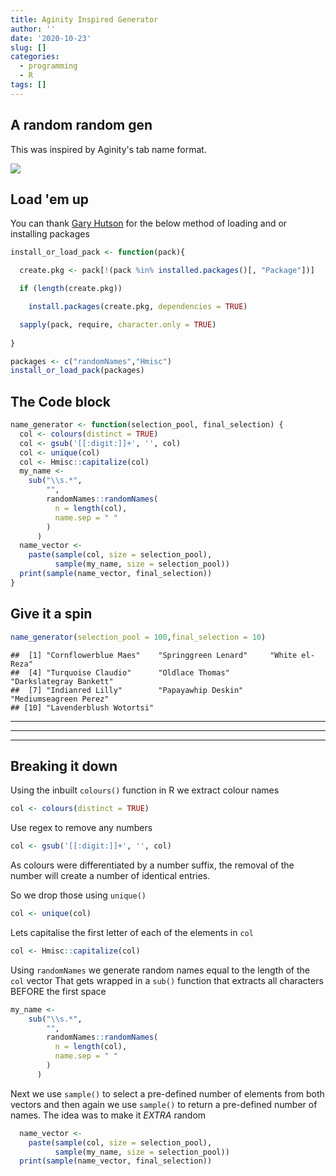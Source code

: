 ```yaml
---
title: Aginity Inspired Generator
author: ''
date: '2020-10-23'
slug: []
categories:
  - programming
  - R
tags: []
---
```

## A random random gen 
This was inspired by Aginity's tab name format. 

![](/post/2020-10-23-aginity-inspired-generator/randfunction.png)

## Load 'em up 

You can thank [Gary Hutson](https://nhsrcommunity.com/blog/author/garyhutson/) for the below method of loading and or  installing packages


```r
install_or_load_pack <- function(pack){

  create.pkg <- pack[!(pack %in% installed.packages()[, "Package"])]

  if (length(create.pkg))

    install.packages(create.pkg, dependencies = TRUE)

  sapply(pack, require, character.only = TRUE)
  
}

packages <- c("randomNames","Hmisc")
install_or_load_pack(packages)
```
## The Code block
 


```r
name_generator <- function(selection_pool, final_selection) {
  col <- colours(distinct = TRUE)
  col <- gsub('[[:digit:]]+', '', col)
  col <- unique(col)
  col <- Hmisc::capitalize(col)
  my_name <-
    sub("\\s.*",
        "",
        randomNames::randomNames(
          n = length(col),
          name.sep = " "
        )
      )
  name_vector <-
    paste(sample(col, size = selection_pool),
          sample(my_name, size = selection_pool))
  print(sample(name_vector, final_selection))
}
```
## Give it a spin


```r
name_generator(selection_pool = 100,final_selection = 10)
```

```
##  [1] "Cornflowerblue Maes"    "Springgreen Lenard"     "White el-Reza"         
##  [4] "Turquoise Claudio"      "Oldlace Thomas"         "Darkslategray Bankett" 
##  [7] "Indianred Lilly"        "Papayawhip Deskin"      "Mediumseagreen Perez"  
## [10] "Lavenderblush Wotortsi"
```


***
***
***



## Breaking it down

Using the inbuilt `colours()` function in R we extract colour names

```r
col <- colours(distinct = TRUE)
```


Use regex to remove any numbers

```r
col <- gsub('[[:digit:]]+', '', col)
```
 
 
 As colours were differentiated by a number suffix, the removal of the number  will create a number of identical entries.
 
 
 So we drop those using `unique()`


```r
col <- unique(col)
```

Lets capitalise the first letter of each of the elements in `col`


```r
col <- Hmisc::capitalize(col)
```



Using `randomNames` we generate random names equal to the length of the `col` vector
That gets wrapped in a `sub()` function that extracts all characters BEFORE the first space


```r
my_name <-
    sub("\\s.*",
        "",
        randomNames::randomNames(
          n = length(col),
          name.sep = " "
        )
      )
```


Next we use `sample()` to  select a pre-defined number of elements from both vectors
and then again we use `sample()` to return a pre-defined number of names. The idea was to make it *EXTRA* random


```r
  name_vector <-
    paste(sample(col, size = selection_pool),
          sample(my_name, size = selection_pool))
  print(sample(name_vector, final_selection))
```


